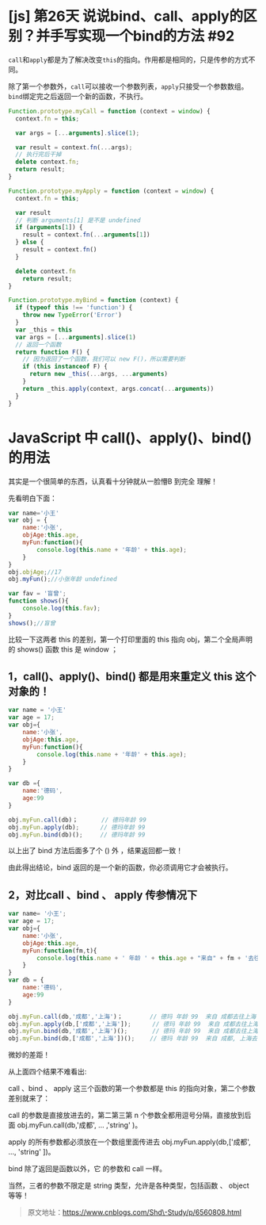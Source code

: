 # [js] 第26天 说说bind、call、apply的区别？并手写实现一个bind的方法 #92

`call`和`apply`都是为了解决改变`this`的指向。作用都是相同的，只是传参的方式不同。

除了第一个参数外，`call`可以接收一个参数列表，`apply`只接受一个参数数组。 `bind`绑定完之后返回一个新的函数，不执行。

``` javascript
Function.prototype.myCall = function (context = window) {
  context.fn = this;

  var args = [...arguments].slice(1);

  var result = context.fn(...args);
  // 执行完后干掉
  delete context.fn;
  return result;
}

Function.prototype.myApply = function (context = window) {
  context.fn = this;

  var result
  // 判断 arguments[1] 是不是 undefined
  if (arguments[1]) {
    result = context.fn(...arguments[1])
  } else {
    result = context.fn()
  }

  delete context.fn
	return result;
}

Function.prototype.myBind = function (context) {
  if (typeof this !== 'function') {
    throw new TypeError('Error')
  }
  var _this = this
  var args = [...arguments].slice(1)
  // 返回一个函数
  return function F() {
    // 因为返回了一个函数，我们可以 new F()，所以需要判断
    if (this instanceof F) {
      return new _this(...args, ...arguments)
    }
    return _this.apply(context, args.concat(...arguments))
  }
}	
```

# JavaScript 中 call()、apply()、bind() 的用法

其实是一个很简单的东西，认真看十分钟就从一脸懵B 到完全 理解！

先看明白下面：

``` javascript
var name='小王'
var obj = {
	name:'小张',
	objAge:this.age,
	myFun:function(){
		console.log(this.name + '年龄' + this.age);
	}
}
obj.objAge;//17
obj.myFun();//小张年龄 undefined

var fav = '盲曾';
function shows(){
	console.log(this.fav);
}
shows();//盲曾
```
比较一下这两者 this 的差别，第一个打印里面的 this 指向 obj，第二个全局声明的 shows() 函数 this 是 window ；

## 1，call()、apply()、bind() 都是用来重定义 this 这个对象的！

``` javascript
var name = '小王'
var age = 17;
var obj={
	name:'小张',
	objAge:this.age,
	myFun:function(){
		console.log(this.name + '年龄' + this.age);
	}
}

var db ={
	name:'德码',
	age:99
}

obj.myFun.call(db)；　　　　// 德玛年龄 99
obj.myFun.apply(db);　　　 // 德玛年龄 99
obj.myFun.bind(db)();　　　// 德玛年龄 99
```

以上出了 bind 方法后面多了个 () 外 ，结果返回都一致！

由此得出结论，bind 返回的是一个新的函数，你必须调用它才会被执行。

## 2，对比call 、bind 、 apply 传参情况下

``` javascript
var name= '小王';
var age = 17;
var obj={
	name:'小张',
	objAge:this.age,
	myFun:function(fm,t){
		console.log(this.name + ' 年龄 ' + this.age + "来自" + fm + '去往' + t);
	}
}
var db = {
	name:'德码',
	age:99
}

obj.myFun.call(db,'成都','上海')；　　　　 // 德玛 年龄 99  来自 成都去往上海
obj.myFun.apply(db,['成都','上海']);      // 德玛 年龄 99  来自 成都去往上海  
obj.myFun.bind(db,'成都','上海')();       // 德玛 年龄 99  来自 成都去往上海
obj.myFun.bind(db,['成都','上海'])();　　 // 德玛 年龄 99  来自 成都, 上海去往 undefined
```

微妙的差距！

从上面四个结果不难看出:

call 、bind 、 apply 这三个函数的第一个参数都是 this 的指向对象，第二个参数差别就来了：

call 的参数是直接放进去的，第二第三第 n 个参数全都用逗号分隔，直接放到后面 obj.myFun.call(db,'成都', ... ,'string' )。

apply 的所有参数都必须放在一个数组里面传进去 obj.myFun.apply(db,\['成都', ..., 'string' \])。

bind 除了返回是函数以外，它 的参数和 call 一样。

当然，三者的参数不限定是 string 类型，允许是各种类型，包括函数 、 object 等等！

> 原文地址：https://www.cnblogs.com/Shd\-Study/p/6560808.html
